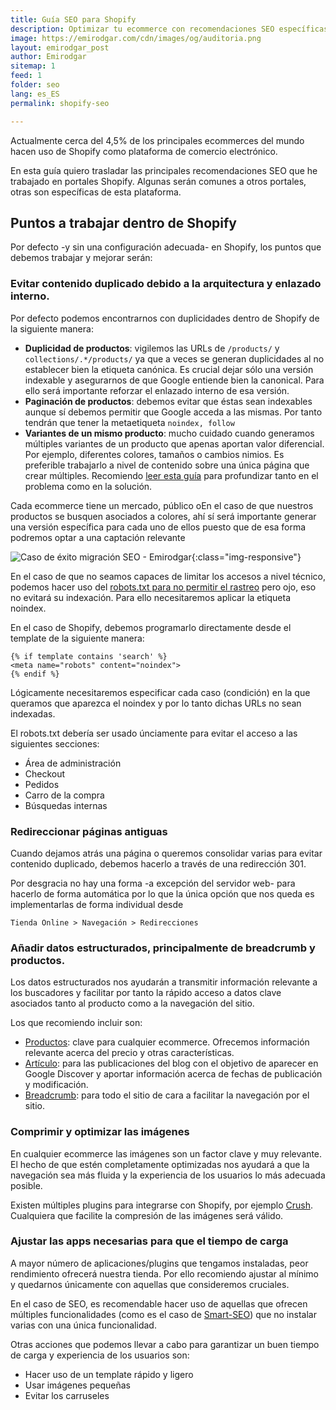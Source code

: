 ```yaml
---
title: Guía SEO para Shopify 
description: Optimizar tu ecommerce con recomendaciones SEO específicas para Shopify 
image: https://emirodgar.com/cdn/images/og/auditoria.png
layout: emirodgar_post
author: Emirodgar
sitemap: 1
feed: 1
folder: seo
lang: es_ES
permalink: shopify-seo

---
```


Actualmente cerca del 4,5% de los principales ecommerces del mundo hacen uso de Shopify como plataforma de comercio electrónico. 

En esta guía quiero trasladar las principales recomendaciones SEO que he trabajado en portales Shopify. Algunas serán comunes a otros portales, otras son específicas de esta plataforma.

## Puntos a trabajar dentro de Shopify

Por defecto -y sin una configuración adecuada- en Shopify, los puntos que debemos trabajar y mejorar serán:

### Evitar contenido duplicado debido a la arquitectura y enlazado interno.

Por defecto podemos encontrarnos con duplicidades dentro de Shopify de la siguiente manera:

 - **Duplicidad de productos**: vigilemos las URLs de `/products/` y `collections/.*/products/` ya que a veces se generan duplicidades al no establecer bien la etiqueta canónica. Es crucial dejar sólo una versión indexable y asegurarnos de que Google entiende bien la canonical. Para ello será importante reforzar el enlazado interno de esa versión.
 - **Paginación de productos**: debemos evitar que éstas sean indexables aunque sí debemos permitir que Google acceda a las mismas. Por tanto tendrán que tener la metaetiqueta `noindex, follow`
 - **Variantes de un mismo producto**: mucho cuidado cuando generamos múltiples variantes de un producto que apenas aportan valor diferencial. Por ejemplo, diferentes colores, tamaños o cambios nimios. Es preferible trabajarlo a nivel de contenido sobre una única página que crear múltiples. Recomiendo [leer esta guía](https://www.searchenginejournal.com/seo-best-practices-for-color-variations/265323/) para profundizar tanto en el problema como en la solución. 

Cada ecommerce tiene un mercado, público oEn el caso de que nuestros productos se busquen asociados a colores, ahí sí será importante generar una versión específica para cada uno de ellos puesto que de esa forma podremos optar a una captación relevante

 ![Caso de éxito migración SEO - Emirodgar](https://emirodgar.com/cdn/images/posts/gsc-colores-shopify.jpg){:class="img-responsive"}


 
 En el caso de que no seamos capaces de limitar los accesos a nivel técnico, podemos hacer uso del [robots.txt para no permitir el rastreo](https://help.shopify.com/en/manual/promoting-marketing/seo/hide-a-page-from-search-engines) pero ojo, eso no evitará su indexación. Para ello necesitaremos aplicar la etiqueta noindex.

En el caso de Shopify, debemos programarlo directamente desde el template de la siguiente manera:

    {% if template contains 'search' %}
    <meta name="robots" content="noindex">
    {% endif %} 

Lógicamente necesitaremos especificar cada caso (condición) en la que queramos que aparezca el noindex y por lo tanto dichas URLs no sean indexadas.

El robots.txt debería ser usado únciamente para evitar el acceso a las siguientes secciones:

-   Área de administración
-   Checkout
-   Pedidos
-   Carro de la compra
-   Búsquedas internas

### Redireccionar páginas antiguas

Cuando dejamos atrás una página o queremos consolidar varias para evitar contenido duplicado, debemos hacerlo a través de una redirección 301. 

Por desgracia no hay una forma -a excepción del servidor web- para hacerlo de forma automática por lo que la única opción que nos queda es implementarlas de forma individual desde 

    Tienda Online > Navegación > Redirecciones


### Añadir datos estructurados, principalmente de breadcrumb y productos.

Los datos estructurados nos ayudarán a transmitir información relevante a los buscadores y facilitar por tanto la rápido acceso a datos clave asociados tanto al producto como a la navegación del sitio.

Los que recomiendo incluir son:

 - [Productos](https://developers.google.com/search/docs/data-types/product): clave para cualquier ecommerce. Ofrecemos información relevante acerca del precio y otras características.
 - [Artículo](https://developers.google.com/search/docs/data-types/article): para las publicaciones del blog con el objetivo de aparecer en Google Discover y aportar información acerca de fechas de publicación y modificación.
 - [Breadcrumb](https://developers.google.com/search/docs/data-types/breadcrumb): para todo el sitio de cara a facilitar la navegación por el sitio.


### Comprimir y optimizar las imágenes

En cualquier ecommerce las imágenes son un factor clave y muy relevante. El hecho de que estén completamente optimizadas nos ayudará a que la navegación sea más fluida y la experiencia de los usuarios lo más adecuada posible.

Existen múltiples plugins para integrarse con Shopify, por ejemplo [Crush](https://crush.pics/platforms/shopify). Cualquiera que facilite la compresión de las imágenes será válido.

### Ajustar las apps necesarias para que el tiempo de carga 

A mayor número de aplicaciones/plugins que tengamos instaladas, peor rendimiento ofrecerá nuestra tienda. Por ello recomiendo ajustar al mínimo y quedarnos únicamente con aquellas que consideremos cruciales.

En el caso de SEO, es recomendable hacer uso de aquellas que ofrecen múltiples funcionalidades (como es el caso de [Smart-SEO](https://apps.shopify.com/smart-seo)) que no instalar varias con una única funcionalidad.

Otras acciones que podemos llevar a cabo para garantizar un buen tiempo de carga y experiencia de los usuarios son:

- Hacer uso de un template rápido y ligero
- Usar imágenes pequeñas
- Evitar los carruseles

 
<!--stackedit_data:
eyJoaXN0b3J5IjpbLTQ1NjUxNzAsLTE2MDI3MzQ1NDcsLTY3OD
Y3NTI4OSw5ODUzMjk0NjcsLTE3MjcwNTU5MzIsLTEwNDk0OTgx
ODEsMTc5Mzc1MzcxMiw3MDMwMzU4MjYsLTIyNTUxMjY4NCw0MT
A1MDQ2MDksNTcyODk4NzU3XX0=
-->